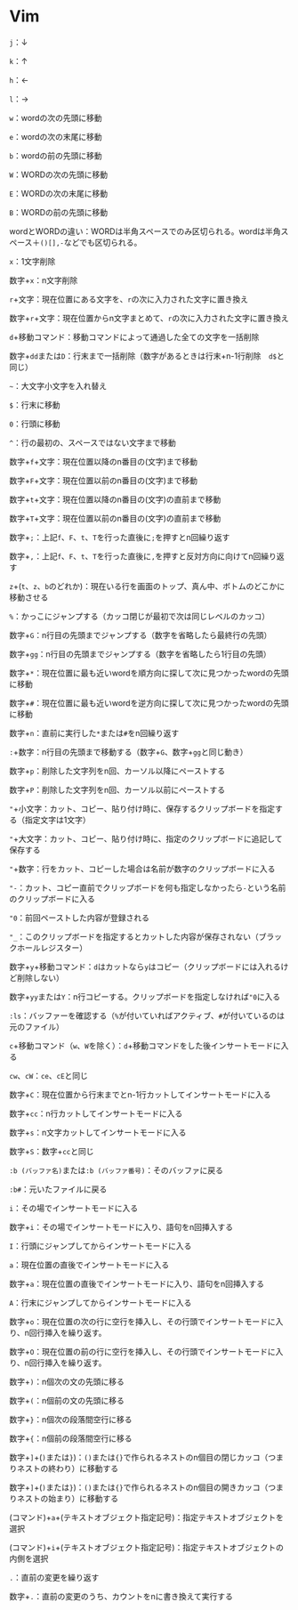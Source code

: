 # Vim

`j`：↓

`k`：↑

`h`：←

`l`：→

`w`：wordの次の先頭に移動

`e`：wordの次の末尾に移動

`b`：wordの前の先頭に移動

`W`：WORDの次の先頭に移動

`E`：WORDの次の末尾に移動

`B`：WORDの前の先頭に移動

wordとWORDの違い：WORDは半角スペースでのみ区切られる。wordは半角スペース＋`()[],-`などでも区切られる。

`x`：1文字削除

数字+`x`：n文字削除

`r`+文字：現在位置にある文字を、`r`の次に入力された文字に置き換え

数字+`r`+文字：現在位置からn文字まとめて、`r`の次に入力された文字に置き換え

`d`+移動コマンド：移動コマンドによって通過した全ての文字を一括削除

数字+`dd`または`D`：行末まで一括削除（数字があるときは行末+n-1行削除　`d$`と同じ）

`~`：大文字小文字を入れ替え

`$`：行末に移動

`0`：行頭に移動

`^`：行の最初の、スペースではない文字まで移動

数字+`f`+文字：現在位置以降のn番目の(文字)まで移動

数字+`F`+文字：現在位置以前のn番目の(文字)まで移動

数字+`t`+文字：現在位置以降のn番目の(文字)の直前まで移動

数字+`T`+文字：現在位置以前のn番目の(文字)の直前まで移動

数字+`;`：上記`f`、`F`、`t`、`T`を行った直後に`;`を押すとn回繰り返す

数字+`,`：上記`f`、`F`、`t`、`T`を行った直後に`,`を押すと反対方向に向けてn回繰り返す

`z`+(`t`、`z`、`b`のどれか)：現在いる行を画面のトップ、真ん中、ボトムのどこかに移動させる

`%`：かっこにジャンプする（カッコ閉じが最初で次は同じレベルのカッコ）

数字+`G`：n行目の先頭までジャンプする（数字を省略したら最終行の先頭）

数字+`gg`：n行目の先頭までジャンプする（数字を省略したら1行目の先頭）

数字+`*`：現在位置に最も近いwordを順方向に探して次に見つかったwordの先頭に移動

数字+`#`：現在位置に最も近いwordを逆方向に探して次に見つかったwordの先頭に移動

数字+`n`：直前に実行した`*`または`#`をn回繰り返す

`:`+数字：n行目の先頭まで移動する（数字+`G`、数字+`gg`と同じ動き）

数字+`p`：削除した文字列をn回、カーソル以降にペーストする

数字+`P`：削除した文字列をn回、カーソル以前にペーストする

`"`+小文字：カット、コピー、貼り付け時に、保存するクリップボードを指定する（指定文字は1文字）

`"`+大文字：カット、コピー、貼り付け時に、指定のクリップボードに追記して保存する

`"`+数字：行をカット、コピーした場合は名前が数字のクリップボードに入る

`"-`：カット、コピー直前でクリップボードを何も指定しなかったら`-`という名前のクリップボードに入る

`"0`：前回ペーストした内容が登録される

`"_`：このクリップボードを指定するとカットした内容が保存されない（ブラックホールレジスター）

数字+`y`+移動コマンド：`d`はカットなら`y`はコピー（クリップボードには入れるけど削除しない）

数字+`yy`または`Y`：n行コピーする。クリップボードを指定しなければ`"0`に入る

`:ls`：バッファーを確認する（`%`が付いていればアクティブ、`#`が付いているのは元のファイル）

`c`+移動コマンド（`w`、`W`を除く）：`d`+移動コマンドをした後インサートモードに入る

`cw`、`cW`：`ce`、`cE`と同じ

数字+`C`：現在位置から行末までとn-1行カットしてインサートモードに入る

数字+`cc`：n行カットしてインサートモードに入る

数字+`s`：n文字カットしてインサートモードに入る

数字+`S`：数字+`cc`と同じ

`:b (バッファ名)`または`:b (バッファ番号)`：そのバッファに戻る

`:b#`：元いたファイルに戻る

`i`：その場でインサートモードに入る

数字+`i`：その場でインサートモードに入り、語句をn回挿入する

`I`：行頭にジャンプしてからインサートモードに入る

`a`：現在位置の直後でインサートモードに入る

数字+`a`：現在位置の直後でインサートモードに入り、語句をn回挿入する

`A`：行末にジャンプしてからインサートモードに入る

数字+`o`：現在位置の次の行に空行を挿入し、その行頭でインサートモードに入り、n回行挿入を繰り返す。

数字+`O`：現在位置の前の行に空行を挿入し、その行頭でインサートモードに入り、n回行挿入を繰り返す。

数字+`)`：n個次の文の先頭に移る

数字+`(`：n個前の文の先頭に移る

数字+`}`：n個次の段落間空行に移る

数字+`{`：n個前の段落間空行に移る

数字+`]`+(`)`または`}`)：`()`または`{}`で作られるネストのn個目の閉じカッコ（つまりネストの終わり）に移動する

数字+`]`+(`)`または`}`)：`()`または`{}`で作られるネストのn個目の開きカッコ（つまりネストの始まり）に移動する

(コマンド)+`a`+(テキストオブジェクト指定記号)：指定テキストオブジェクトを選択

(コマンド)+`i`+(テキストオブジェクト指定記号)：指定テキストオブジェクトの内側を選択

`.`：直前の変更を繰り返す

数字+`.`：直前の変更のうち、カウントをnに書き換えて実行する

